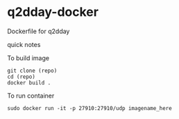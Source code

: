 # q2dday-docker
Dockerfile for q2dday


quick notes

To build image
```
git clone (repo)
cd (repo)
docker build .
```

To run container
```
sudo docker run -it -p 27910:27910/udp imagename_here
```
